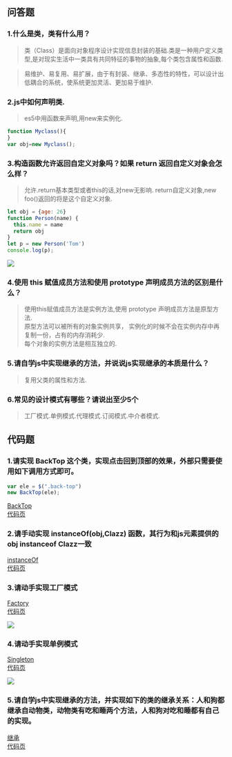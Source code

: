 ## 问答题  
### 1.什么是类，类有什么用？  
>类（Class）是面向对象程序设计实现信息封装的基础.类是一种用户定义类型,是对现实生活中一类具有共同特征的事物的抽象,每个类包含属性和函数.

>易维护、易复用、易扩展，由于有封装、继承、多态性的特性，可以设计出低耦合的系统，使系统更加灵活、更加易于维护. 

### 2.js中如何声明类.  
>es5中用函数来声明,用new来实例化.
```js
function Myclass(){
}
var obj=new Myclass();
```

### 3.构造函数允许返回自定义对象吗？如果 return 返回自定义对象会怎么样？ 
>允许.return基本类型或者this的话,对new无影响.
return自定义对象,new foo()返回的将是这个自定义对象.

```js
let obj = {age: 26}
function Person(name) {
  this.name = name
  return obj
}
let p = new Person('Tom')
console.log(p);
```
![](https://work.mafengshe.com/static/upload/article/pic1568459173507.jpg)
### 4.使用 this 赋值成员方法和使用 prototype 声明成员方法的区别是什么？ 
>使用this赋值成员方法是实例方法,使用 prototype 声明成员方法是原型方法.  
原型方法可以被所有的对象实例共享， 实例化的时候不会在实例内存中再复制一份，占有的内存消耗少.  
每个对象的实例方法是相互独立的.


### 5.请自学js中实现继承的方法，并说说js实现继承的本质是什么？ 
>复用父类的属性和方法.

### 6.常见的设计模式有哪些？请说出至少5个 
>工厂模式.单例模式.代理模式.订阅模式.中介者模式.

## 代码题
### 1.请实现 BackTop 这个类，实现点击回到顶部的效果，外部只需要使用如下调用方式即可。
```js
var ele = $(".back-top")
new BackTop(ele); 
```  
[BackTop](https://zhouxv.github.io/mfs-homework/47.面向对象与设计模式/BackTop.html)    
[代码页](https://github.com/zhouxv/mfs-homework/blob/master/47.面向对象与设计模式/BackTop.html) 

### 2.请手动实现 instanceOf(obj,Clazz) 函数，其行为和js元素提供的 obj instanceof Clazz一致 
[instanceOf](https://zhouxv.github.io/mfs-homework/47.面向对象与设计模式/instanceOf.html)    
[代码页](https://github.com/zhouxv/mfs-homework/blob/master/47.面向对象与设计模式/instanceOf.html) 


### 3.请动手实现工厂模式 
[Factory](https://zhouxv.github.io/mfs-homework/47.面向对象与设计模式/Factory.html)      
[代码页](https://github.com/zhouxv/mfs-homework/blob/master/47.面向对象与设计模式/Factory.html)   

![](https://work.mafengshe.com/static/upload/article/pic1568456175767.jpg)  

### 4.请动手实现单例模式 
[Singleton](https://zhouxv.github.io/mfs-homework/47.面向对象与设计模式/Singleton.html)     
[代码页](https://github.com/zhouxv/mfs-homework/blob/master/47.面向对象与设计模式/Singleton.html)   

![](https://work.mafengshe.com/static/upload/article/pic1568455632337.jpg)  

### 5.请自学js中实现继承的方法，并实现如下的类的继承关系：人和狗都继承自动物类，动物类有吃和睡两个方法，人和狗对吃和睡都有自己的实现。 
[继承](https://zhouxv.github.io/mfs-homework/47.面向对象与设计模式/inherit.html)    
[代码页](https://github.com/zhouxv/mfs-homework/blob/master/47.面向对象与设计模式/inherit.html) 


